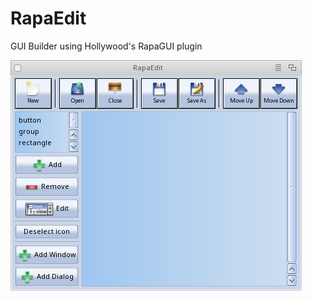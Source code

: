 # RapaEdit
GUI Builder using Hollywood's RapaGUI plugin

![screenshot](https://github.com/SamuraiCrow/HollywoodDocumentation/blob/main/RapaNew.png?raw=true)
